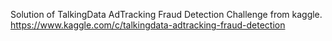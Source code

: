 Solution of TalkingData AdTracking Fraud Detection Challenge from kaggle.<br>
https://www.kaggle.com/c/talkingdata-adtracking-fraud-detection